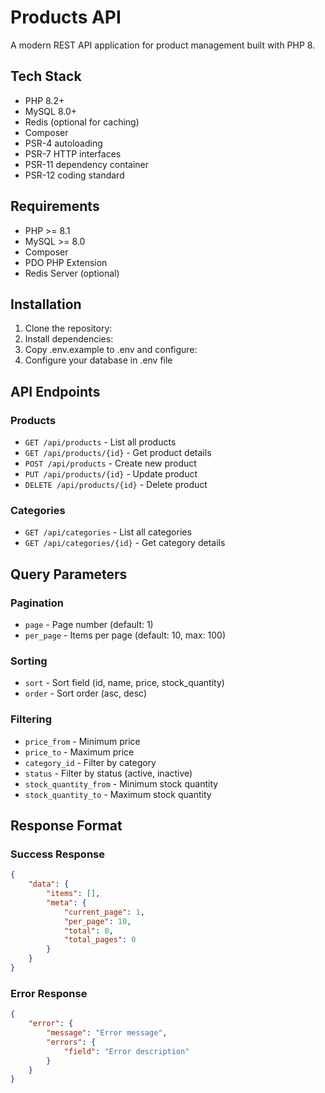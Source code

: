 # Products API

A modern REST API application for product management built with PHP 8.

## Tech Stack

-   PHP 8.2+
-   MySQL 8.0+
-   Redis (optional for caching)
-   Composer
-   PSR-4 autoloading
-   PSR-7 HTTP interfaces
-   PSR-11 dependency container
-   PSR-12 coding standard

## Requirements

-   PHP >= 8.1
-   MySQL >= 8.0
-   Composer
-   PDO PHP Extension
-   Redis Server (optional)

## Installation

1. Clone the repository:
2. Install dependencies:
3. Copy .env.example to .env and configure:
4. Configure your database in .env file

## API Endpoints

### Products

-   `GET /api/products` - List all products
-   `GET /api/products/{id}` - Get product details
-   `POST /api/products` - Create new product
-   `PUT /api/products/{id}` - Update product
-   `DELETE /api/products/{id}` - Delete product

### Categories

-   `GET /api/categories` - List all categories
-   `GET /api/categories/{id}` - Get category details

## Query Parameters

### Pagination

-   `page` - Page number (default: 1)
-   `per_page` - Items per page (default: 10, max: 100)

### Sorting

-   `sort` - Sort field (id, name, price, stock_quantity)
-   `order` - Sort order (asc, desc)

### Filtering

-   `price_from` - Minimum price
-   `price_to` - Maximum price
-   `category_id` - Filter by category
-   `status` - Filter by status (active, inactive)
-   `stock_quantity_from` - Minimum stock quantity
-   `stock_quantity_to` - Maximum stock quantity

## Response Format

### Success Response

```json
{
    "data": {
        "items": [],
        "meta": {
            "current_page": 1,
            "per_page": 10,
            "total": 0,
            "total_pages": 0
        }
    }
}
```

### Error Response

```json
{
    "error": {
        "message": "Error message",
        "errors": {
            "field": "Error description"
        }
    }
}
```
